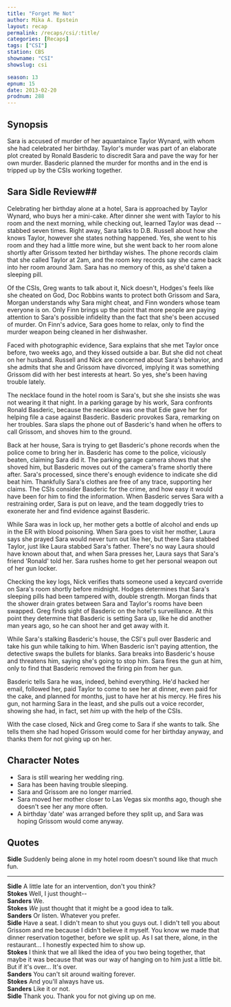 ```yaml
---
title: "Forget Me Not"
author: Mika A. Epstein
layout: recap
permalink: /recaps/csi/:title/
categories: [Recaps]
tags: ["CSI"]
station: CBS
showname: "CSI"
showslug: csi

season: 13  
epnum: 15  
date: 2013-02-20
prodnum: 288  
---
```


## Synopsis

Sara is accused of murder of her aquantaince Taylor Wynard, with whom she had celebrated her birthday. Taylor's murder was part of an elaborate plot created by Ronald Basderic to discredit Sara and pave the way for her own murder. Basderic planned the murder for months and in the end is tripped up by the CSIs working together.

## Sara Sidle Review## 

Celebrating her birthday alone at a hotel, Sara is approached by Taylor Wynard, who buys her a mini-cake. After dinner she went with Taylor to his room and the next morning, while checking out, learned Taylor was dead -- stabbed seven times. Right away, Sara talks to D.B. Russell about how she knows Taylor, however she states nothing happened. Yes, she went to his room and they had a little more wine, but she went back to her room alone shortly after Grissom texted her birthday wishes. The phone records claim that she called Taylor at 2am, and the room key records say she came back into her room around 3am. Sara has no memory of this, as she'd taken a sleeping pill.

Of the CSIs, Greg wants to talk about it, Nick doesn't, Hodges's feels like she cheated on God, Doc Robbins wants to protect both Grissom and Sara, Morgan understands why Sara might cheat, and Finn wonders whose team everyone is on. Only Finn brings up the point that more people are paying attention to Sara's possible infidelity than the fact that she's been accused of murder. On Finn's advice, Sara goes home to relax, only to find the murder weapon being cleaned in her dishwasher.

Faced with photographic evidence, Sara explains that she met Taylor once before, two weeks ago, and they kissed outside a bar. But she did not cheat on her husband. Russell and Nick are concerned about Sara's behavior, and she admits that she and Grissom have divorced, implying it was something Grissom did with her best interests at heart. So yes, she's been having trouble lately.

The necklace found in the hotel room is Sara's, but she she insists she was not wearing it that night. In a parking garage by his work, Sara confronts Ronald Basderic, because the necklace was one that Edie gave her for helping file a case against Basderic. Basderic provokes Sara, remarking on her troubles. Sara slaps the phone out of Basderic's hand when he offers to call Grissom, and shoves him to the ground.

Back at her house, Sara is trying to get Basderic's phone records when the police come to bring her in. Basderic has come to the police, viciously beaten, claiming Sara did it. The parking garage camera shows that she shoved him, but Basderic moves out of the camera's frame shortly there after. Sara's processed, since there's enough evidence to indicate she did beat him. Thankfully Sara's clothes are free of any trace, supporting her claims. The CSIs consider Basderic for the crime, and how easy it would have been for him to find the information. When Basderic serves Sara with a restraining order, Sara is put on leave, and the team doggedly tries to exonerate her and find evidence against Basderic.

While Sara was in lock up, her mother gets a bottle of alcohol and ends up in the ER with blood poisoning. When Sara goes to visit her mother, Laura says she prayed Sara would never turn out like her, but there Sara stabbed Taylor, just like Laura stabbed Sara's father. There's no way Laura should have known about that, and when Sara presses her, Laura says that Sara's friend 'Ronald' told her. Sara rushes home to get her personal weapon out of her gun locker.

Checking the key logs, Nick verifies thats someone used a keycard override on Sara's room shortly before midnight. Hodges determines that Sara's sleeping pills had been tampered with, double strength. Morgan finds that the shower drain grates between Sara and Taylor's rooms have been swapped. Greg finds sight of Basderic on the hotel's surveillance. At this point they determine that Basderic is setting Sara up, like he did another man years ago, so he can shoot her and get away with it.

While Sara's stalking Basderic's house, the CSI's pull over Basderic and take his gun while talking to him. When Basderic isn't paying attention, the detective swaps the bullets for blanks. Sara breaks into Basderic's house and threatens him, saying she's going to stop him. Sara fires the gun at him, only to find that Basderic removed the firing pin from her gun.

Basderic tells Sara he was, indeed, behind everything. He'd hacked her email, followed her, paid Taylor to come to see her at dinner, even paid for the cake, and planned for months, just to have her at his mercy. He fires his gun, not harming Sara in the least, and she pulls out a voice recorder, showing she had, in fact, set *him* up with the help of the CSIs.

With the case closed, Nick and Greg come to Sara if she wants to talk. She tells them she had hoped Grissom would come for her birthday anyway, and thanks them for not giving up on her.

## Character Notes

* Sara is still wearing her wedding ring.  
* Sara has been having trouble sleeping.  
* Sara and Grissom are no longer married.  
* Sara moved her mother closer to Las Vegas six months ago, though she doesn't see her any more often.  
* A birthday 'date' was arranged before they split up, and Sara was hoping Grissom would come anyway.

## Quotes

**Sidle** Suddenly being alone in my hotel room doesn't sound like that much fun.  

- - -

**Sidle** A little late for an intervention, don't you think?  
**Stokes** Well, I just thought--  
**Sanders** We.  
**Stokes** _We_ just thought that it might be a good idea to talk.  
**Sanders** Or listen. Whatever you prefer.  
**Sidle** Have a seat. I didn't mean to shut you guys out. I didn't tell you about Grissom and me because I didn't believe it myself. You know we made that dinner reservation together, before we split up. As I sat there, alone, in the restaurant... I honestly expected him to show up.  
**Stokes** I think that we all liked the idea of you two being together, that maybe it was because that was our way of hanging on to him just a little bit. But if it's over... It's over.  
**Sanders** You can't sit around waiting forever.  
**Stokes** And you'll always have us.  
**Sanders** Like it or not.  
**Sidle** Thank you. Thank you for not giving up on me.

